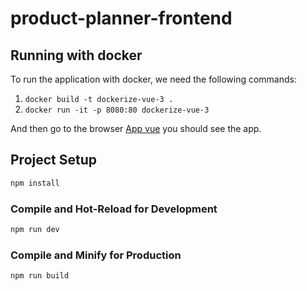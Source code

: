 # product-planner-frontend

## Running with docker

To run the application with docker, we need the following commands:

1. `docker build -t dockerize-vue-3 .`
2. `docker run -it -p 8080:80 dockerize-vue-3`

And then go to the browser [App vue](http://localhost:8080) you should see the app.

## Project Setup

```sh
npm install
```

### Compile and Hot-Reload for Development

```sh
npm run dev
```

### Compile and Minify for Production

```sh
npm run build
```
